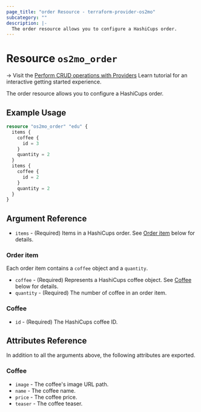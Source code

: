 ```yaml
---
page_title: "order Resource - terraform-provider-os2mo"
subcategory: ""
description: |-
  The order resource allows you to configure a HashiCups order.
---
```


# Resource `os2mo_order`

-> Visit the [Perform CRUD operations with Providers](https://learn.hashicorp.com/tutorials/terraform/provider-use?in=terraform/providers&utm_source=WEBSITE&utm_medium=WEB_IO&utm_offer=ARTICLE_PAGE&utm_content=DOCS) Learn tutorial for an interactive getting started experience.

The order resource allows you to configure a HashiCups order.

## Example Usage

```terraform
resource "os2mo_order" "edu" {
  items {
    coffee {
      id = 3
    }
    quantity = 2
  }
  items {
    coffee {
      id = 2
    }
    quantity = 2
  }
}
```

## Argument Reference

- `items` - (Required) Items in a HashiCups order. See [Order item](#order-item) below for details.

### Order item

Each order item contains a `coffee` object and a `quantity`.

- `coffee` - (Required) Represents a HashiCups coffee object. See [Coffee](#coffee) below for details.
- `quantity` - (Required) The number of coffee in an order item.

### Coffee

- `id` - (Required) The HashiCups coffee ID.

## Attributes Reference

In addition to all the arguments above, the following attributes are exported.

### Coffee

- `image` - The coffee's image URL path.
- `name` - The coffee name.
- `price` - The coffee price.
- `teaser` - The coffee teaser.